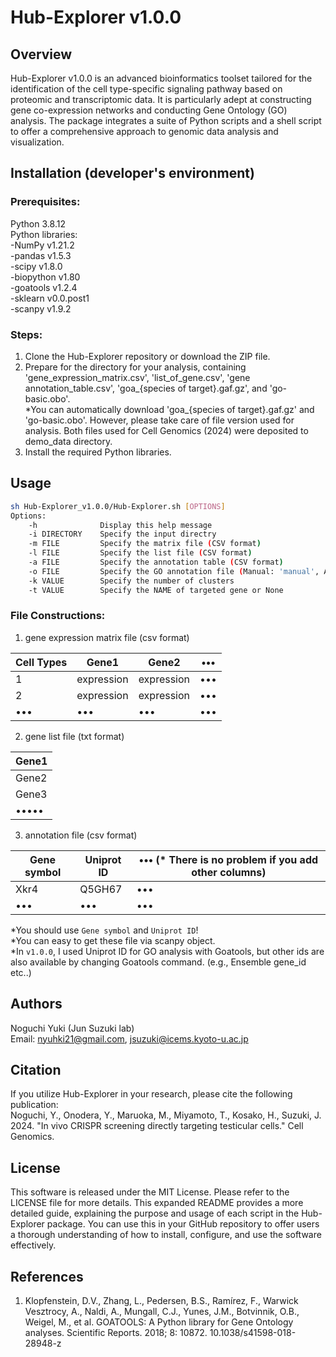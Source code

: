# Hub-Explorer v1.0.0
## Overview
Hub-Explorer v1.0.0 is an advanced bioinformatics toolset tailored for the identification of the cell type-specific signaling pathway based on proteomic and transcriptomic data. It is particularly adept at constructing gene co-expression networks and conducting Gene Ontology (GO) analysis. The package integrates a suite of Python scripts and a shell script to offer a comprehensive approach to genomic data analysis and visualization.

## Installation (developer's environment)
### Prerequisites:
Python 3.8.12 \
Python libraries:\
-NumPy v1.21.2\
-pandas v1.5.3\
-scipy v1.8.0\
-biopython v1.80\
-goatools v1.2.4\
-sklearn v0.0.post1\
-scanpy v1.9.2
### Steps:
1. Clone the Hub-Explorer repository or download the ZIP file.
2. Prepare for the directory for your analysis, containing 'gene_expression_matrix.csv', 'list_of_gene.csv', 'gene annotation_table.csv', 'goa_{species of target}.gaf.gz', and 'go-basic.obo'.\
*You can automatically download 'goa_{species of target}.gaf.gz' and 'go-basic.obo'. However, please take care of file version used for analysis. Both files used for Cell Genomics (2024) were deposited to demo_data directory.
3. Install the required Python libraries.

## Usage
```bash
sh Hub-Explorer_v1.0.0/Hub-Explorer.sh [OPTIONS]
Options:
    -h          	Display this help message
    -i DIRECTORY	Specify the input directry
    -m FILE     	Specify the matrix file (CSV format)
    -l FILE     	Specify the list file (CSV format)
    -a FILE     	Specify the annotation table (CSV format)
    -o FILE     	Specify the GO annotation file (Manual: 'manual', Auto:'human' for Homo Sapiens, 'mouse' for Mus Musculus)
    -k VALUE    	Specify the number of clusters
    -t VALUE		Specify the NAME of targeted gene or None
```
### File Constructions:
1. gene expression matrix file (csv format)

| Cell Types  | Gene1       | Gene2      | ••• |
| ----------- | ----------- | ---------- | --- |
| 1           | expression  | expression | ••• |
| 2           | expression  | expression | ••• |
|•••          | •••         |•••         | ••• |

2. gene list file (txt format)

|Gene1|
|-----|
|Gene2|
|Gene3|
|•••••|

3. annotation file (csv format)

| Gene symbol | Uniprot ID  | ••• (* There is no problem if you add other columns) |
| ----------- | ----------- | ---------- |
| Xkr4        | Q5GH67      |••• |
|•••          |•••          |••• |

*You should use `Gene symbol` and `Uniprot ID`! \
*You can easy to get these file via scanpy object. \
*In `v1.0.0`, I used Uniprot ID for GO analysis with Goatools, but other ids are also available by changing Goatools command. (e.g., Ensemble gene_id etc..)

## Authors
Noguchi Yuki (Jun Suzuki lab)\
Email: nyuhki21@gmail.com, jsuzuki@icems.kyoto-u.ac.jp

## Citation
If you utilize Hub-Explorer in your research, please cite the following publication:\
Noguchi, Y., Onodera, Y., Maruoka, M., Miyamoto, T., Kosako, H., Suzuki, J. 2024. "In vivo CRISPR screening directly targeting testicular cells." Cell Genomics.

## License
This software is released under the MIT License. Please refer to the LICENSE file for more details.
This expanded README provides a more detailed guide, explaining the purpose and usage of each script in the Hub-Explorer package. You can use this in your GitHub repository to offer users a thorough understanding of how to install, configure, and use the software effectively.

## References
1. Klopfenstein, D.V., Zhang, L., Pedersen, B.S., Ramírez, F., Warwick Vesztrocy, A., Naldi, A., Mungall, C.J., Yunes, J.M., Botvinnik, O.B., Weigel, M., et al. GOATOOLS: A Python library for Gene Ontology analyses. Scientific Reports. 2018; 8: 10872. 10.1038/s41598-018-28948-z
